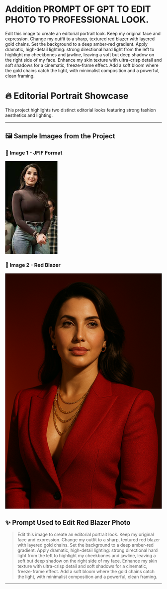 # Addition PROMPT OF GPT TO EDIT PHOTO TO PROFESSIONAL LOOK.

Edit this image to create an editorial portrait look. Keep my original face and expression. Change my outfit to a sharp, textured red blazer with layered gold chains. Set the background to a deep amber-red gradient. Apply dramatic, high-detail lighting: strong directional hard light from the left to highlight my cheekbones and jawline, leaving a soft but deep shadow on the right side of my face. Enhance my skin texture with ultra-crisp detail and soft shadows for a cinematic, freeze-frame effect. Add a soft bloom where the gold chains catch the light, with minimalist composition and a powerful, clean framing.


# 🔥 Editorial Portrait Showcase

This project highlights two distinct editorial looks featuring strong fashion aesthetics and lighting.

---

## 🖼️ Sample Images from the Project

### 🔹 Image 1 - JFIF Format
![Download JFIF](Addition/images/download.jfif)

### 🔹 Image 2 - Red Blazer
![Red Blazer](Addition/images/red_blazer.png)


## ✨ Prompt Used to Edit Red Blazer Photo

> Edit this image to create an editorial portrait look. Keep my original face and expression. Change my outfit to a sharp, textured red blazer with layered gold chains. Set the background to a deep amber-red gradient. Apply dramatic, high-detail lighting: strong directional hard light from the left to highlight my cheekbones and jawline, leaving a soft but deep shadow on the right side of my face. Enhance my skin texture with ultra-crisp detail and soft shadows for a cinematic, freeze-frame effect. Add a soft bloom where the gold chains catch the light, with minimalist composition and a powerful, clean framing.

---






